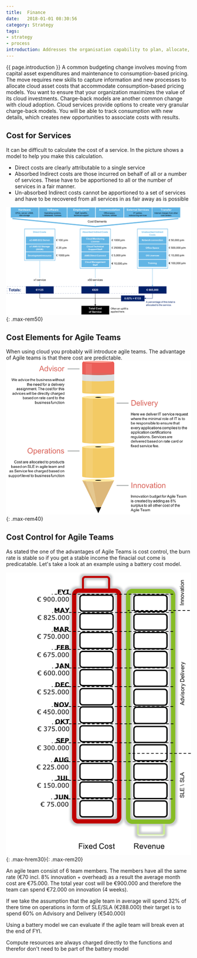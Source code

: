 ```yaml
---
title:  Finance
date:   2018-01-01 08:30:56
category: Strategy
tags:
- strategy
- process
introduction: Addresses the organisation capability to plan, allocate, and manage the budget for IT expenses given changes introduced with a services consumption model.
---
```


{{ page.introduction }}
A common budgeting change involves moving from capital asset expenditures
and maintenance to consumption-based pricing. The move requires new skills
to capture information and new processes to allocate cloud asset costs that
accommodate consumption-based pricing models. You want to ensure that your
organization maximizes the value of its cloud investments. Charge-back models
are another common change with cloud adoption. Cloud services provide
options to create very granular charge-back models. You will be able to track
consumption with new details, which creates new opportunities to associate
costs with results.

## Cost for Services

It can be difficult to calculate the cost of a service. In the picture shows a model to help you make this calculation. 
* Direct costs are clearly attributable to a single service
* Absorbed Indirect costs are those incurred on behalf of all or a number of services. These have to be apportioned to all or the number of services in a fair manner.
* Un-absorbed Indirect costs cannot be apportioned to a set of services and have to be recovered from all services in as fair away as is possible

![Service Cost Model](/assets/framework/servicecost.png){: .max-rem50}

## Cost Elements for Agile Teams
When using cloud you probably will introduce agile teams. The advantage of Agile teams is that there cost are predictable. ![Agile Cost Elements](/assets/framework/agilecostelements.png){: .max-rem40}

## Cost Control for Agile Teams
As stated the one of the advantages of Agile Teams is cost control, the burn rate is stable so if you get a stable income the finacial out come is predicatable. Let's take a look at an example using a battery cost model.

![Battery Cost Model](/assets/framework/batterycostmodel.png){: .max-hrem30}{: .max-rem20}

An agile team consist of 6 team members. The members have all the same rate (€70 incl. 8% innovation + overhead) as a result the average month cost are €75.000.
The total year cost will be €900.000 and therefore the team can spend €72.000 on innovation (4 weeks). 

If we take the assumption that the agile team in average will spend 32% of there time on operations in form of SLE/SLA (€288.000)  their target is to spend 60% on Advisory and Delivery (€540.000)

Using a battery model we can evaluate if the agile team will break even at the end of FYI.

Compute resources are always charged directly to the functions and therefor don't need to be part of the battery model


